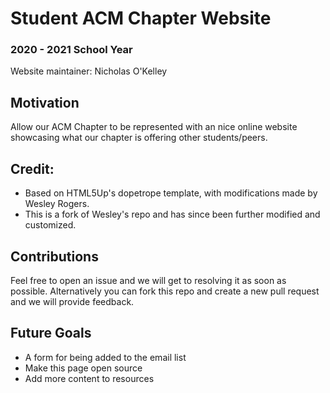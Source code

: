 # Student ACM Chapter Website

### 2020 - 2021 School Year

Website maintainer: Nicholas O'Kelley

## Motivation

Allow our ACM Chapter to be represented with an nice online website showcasing
what our chapter is offering other students/peers.

## Credit:

- Based on HTML5Up's dopetrope template, with modifications made by Wesley Rogers.
- This is a fork of Wesley's repo and has since been further modified and customized.

## Contributions
Feel free to open an issue and we will get to resolving it as soon as possible. Alternatively
you can fork this repo and create a new pull request and we will provide feedback.

## Future Goals

- A form for being added to the email list
- Make this page open source
- Add more content to resources
